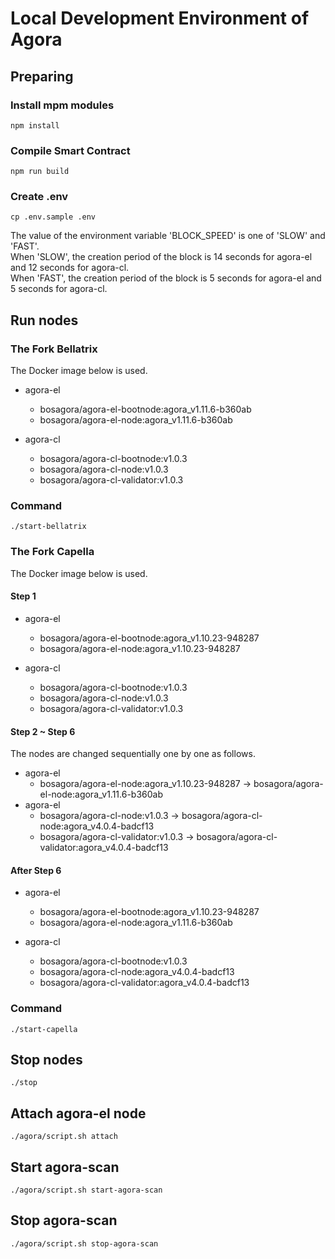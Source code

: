 # Local Development Environment of Agora

## Preparing

### Install mpm modules

```shell
npm install
```

### Compile Smart Contract

```shell
npm run build
```

### Create .env

```shell
cp .env.sample .env
```

The value of the environment variable 'BLOCK_SPEED' is one of 'SLOW' and 'FAST'.  
When 'SLOW', the creation period of the block is 14 seconds for agora-el and 12 seconds for agora-cl.  
When 'FAST', the creation period of the block is 5 seconds for agora-el and 5 seconds for agora-cl.  

## Run nodes

### The Fork Bellatrix

The Docker image below is used.
- agora-el  
  - bosagora/agora-el-bootnode:agora_v1.11.6-b360ab
  - bosagora/agora-el-node:agora_v1.11.6-b360ab

- agora-cl
  - bosagora/agora-cl-bootnode:v1.0.3
  - bosagora/agora-cl-node:v1.0.3
  - bosagora/agora-cl-validator:v1.0.3

### Command

```shell
./start-bellatrix
```

### The Fork Capella

The Docker image below is used.

#### Step 1
- agora-el
    - bosagora/agora-el-bootnode:agora_v1.10.23-948287
    - bosagora/agora-el-node:agora_v1.10.23-948287

- agora-cl
    - bosagora/agora-cl-bootnode:v1.0.3
    - bosagora/agora-cl-node:v1.0.3
    - bosagora/agora-cl-validator:v1.0.3

#### Step 2 ~ Step 6
The nodes are changed sequentially one by one as follows.
- agora-el
    - bosagora/agora-el-node:agora_v1.10.23-948287 -> bosagora/agora-el-node:agora_v1.11.6-b360ab
- agora-el
    - bosagora/agora-cl-node:v1.0.3 -> bosagora/agora-cl-node:agora_v4.0.4-badcf13
    - bosagora/agora-cl-validator:v1.0.3 -> bosagora/agora-cl-validator:agora_v4.0.4-badcf13

#### After Step 6
- agora-el
    - bosagora/agora-el-bootnode:agora_v1.10.23-948287
    - bosagora/agora-el-node:agora_v1.11.6-b360ab

- agora-cl
    - bosagora/agora-cl-bootnode:v1.0.3
    - bosagora/agora-cl-node:agora_v4.0.4-badcf13
    - bosagora/agora-cl-validator:agora_v4.0.4-badcf13

### Command

```shell
./start-capella
```

## Stop nodes

```shell
./stop
```

## Attach agora-el node

```shell
./agora/script.sh attach
```

## Start agora-scan

```shell
./agora/script.sh start-agora-scan
```

## Stop agora-scan

```shell
./agora/script.sh stop-agora-scan
```
